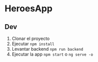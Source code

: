 # HeroesApp

## Dev

1. Clonar el proyecto
2. Ejecutar `npm install`
3. Levantar backend `npm run backend`
4. Ejecutar la app `npm start` o `ng serve -o`
